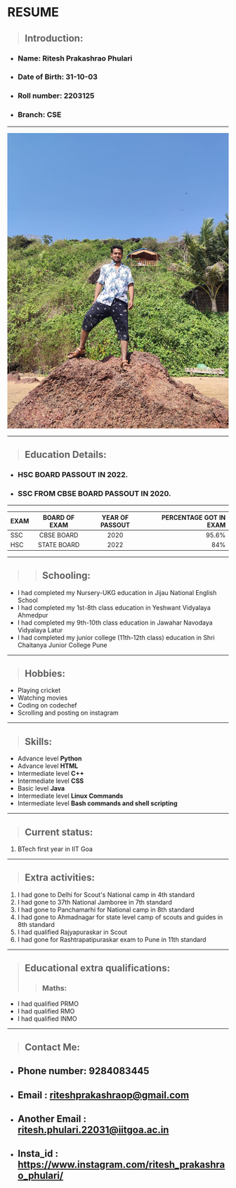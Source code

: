 # RESUME

>## Introduction:
                
- ### Name: Ritesh Prakashrao Phulari
- ### Date of Birth: 31-10-03
- ### Roll number: 2203125
- ### Branch: CSE

***

![Ritesh (3)](./Ritesh%20(3).jpg)


***
>## Education Details:

- ### HSC BOARD PASSOUT IN 2022.  
- ### SSC FROM CBSE BOARD PASSOUT IN 2020.

***

| EXAM | BOARD OF EXAM | YEAR OF PASSOUT | PERCENTAGE GOT IN EXAM |
| :--- | :-----: | :----: | ---: |
| SSC | CBSE BOARD | 2020 | 95.6% |
| HSC | STATE BOARD | 2022 | 84% |

***
>>## Schooling:

- I had completed my Nursery-UKG education in Jijau National English School
- I had completed my 1st-8th class education in Yeshwant Vidyalaya Ahmedpur
- I had completed my 9th-10th class education in Jawahar Navodaya Vidyalaya Latur
- I had completed my junior college (11th-12th class) education in Shri Chaitanya Junior College Pune
   
***

>## Hobbies:

- Playing cricket
- Watching movies
- Coding on codechef
- Scrolling and posting on instagram

***

>## Skills:
  - Advance level  **Python**
  - Advance level **HTML**
  - Intermediate level **C++**
  - Intermediate level **CSS**
  - Basic level **Java**
  - Intermediate level **Linux Commands**
  - Intermediate level **Bash commands and shell scripting**

***

>## Current status:
1. BTech first year in IIT Goa

***

>## Extra activities:

1. I had gone to Delhi for Scout's National camp in 4th standard
2. I had gone to 37th National Jamboree in 7th standard
3. I had gone to Panchamarhi for National camp in 8th standard
4. I had gone to Ahmadnagar for state level camp of scouts and guides in 8th standard
5. I had qualified Rajyapuraskar in Scout
6. I had gone for Rashtrapatipuraskar exam to Pune in 11th standard

***

>## Educational extra qualifications:
>>### Maths:

- I had qualified PRMO
- I had qualified RMO
- I had qualified INMO 
  
***

>## Contact Me:
- ## Phone number: 9284083445
- ##  Email :  <riteshprakashraop@gmail.com>
- ## Another Email : <ritesh.phulari.22031@iitgoa.ac.in>
- ## Insta_id : <https://www.instagram.com/ritesh_prakashrao_phulari/>